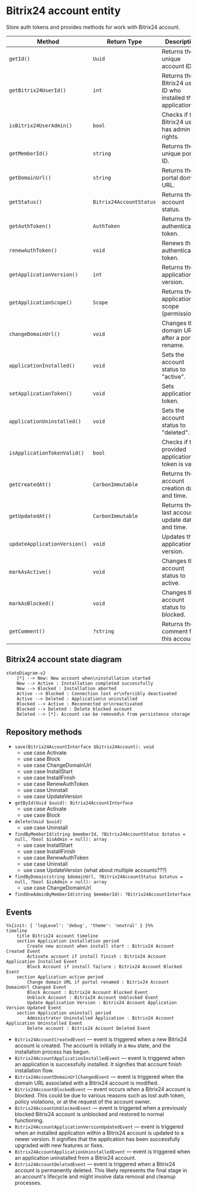 # Bitrix24 account entity

Store auth tokens and provides methods for work with Bitrix24 account.

| Method                       | Return Type             | Description                                                 | Throws                   |
|------------------------------|-------------------------|-------------------------------------------------------------|--------------------------|
| `getId()`                    | `Uuid`                  | Returns the unique account ID.                              | -                        |
| `getBitrix24UserId()`        | `int`                   | Returns the Bitrix24 user ID who installed the application. | -                        |
| `isBitrix24UserAdmin()`      | `bool`                  | Checks if the Bitrix24 user has admin rights.               | -                        |
| `getMemberId()`              | `string`                | Returns the unique portal ID.                               | -                        |
| `getDomainUrl()`             | `string`                | Returns the portal domain URL.                              | -                        |
| `getStatus()`                | `Bitrix24AccountStatus` | Returns the account status.                                 | -                        |
| `getAuthToken()`             | `AuthToken`             | Returns the authentication token.                           | -                        |
| `renewAuthToken()`           | `void`                  | Renews the authentication token.                            | -                        |
| `getApplicationVersion()`    | `int`                   | Returns the application version.                            | -                        |
| `getApplicationScope()`      | `Scope`                 | Returns the application scope (permissions).                | -                        |
| `changeDomainUrl()`          | `void`                  | Changes the domain URL after a portal rename.               | -                        |
| `applicationInstalled()`     | `void`                  | Sets the account status to "active".                        | InvalidArgumentException |
| `setApplicationToken()`      | `void`                  | Sets application token.                                     | InvalidArgumentException |
| `applicationUninstalled()`   | `void`                  | Sets the account status to "deleted".                       | InvalidArgumentException |
| `isApplicationTokenValid()`  | `bool`                  | Checks if the provided application token is valid.          | -                        |
| `getCreatedAt()`             | `CarbonImmutable`       | Returns the account creation date and time.                 | -                        |
| `getUpdatedAt()`             | `CarbonImmutable`       | Returns the last account update date and time.              | -                        |
| `updateApplicationVersion()` | `void`                  | Updates the application version.                            | InvalidArgumentException |
| `markAsActive()`             | `void`                  | Changes the account status to active.                       | InvalidArgumentException |
| `markAsBlocked()`            | `void`                  | Changes the account status to blocked.                      | InvalidArgumentException |
| `getComment()`               | `?string`               | Returns the comment for this account.                       | -                        |

## Bitrix24 account state diagram

```mermaid
stateDiagram-v2
    [*] --> New: New account when\ninstallation started
    New --> Active : Installation completed successfully
    New --> Blocked : Installation aborted 
    Active --> Blocked : Connection lost or\nforcibly deactivated
    Active --> Deleted : Application\n uninstalled
    Blocked --> Active : Reconnected or\nreactivated
    Blocked --> Deleted : Delete blocked account 
    Deleted --> [*]: Account can be removed\n from persistence storage
```

## Repository methods

- `save(Bitrix24AccountInterface $bitrix24Account): void`
    - use case Activate
    - use case Block
    - use case ChangeDomainUrl
    - use case InstallStart
    - use case InstallFinish
    - use case RenewAuthToken
    - use case Uninstall
    - use case UpdateVersion
- `getById(Uuid $uuid): Bitrix24AccountInterface`
    - use case Activate
    - use case Block
- `delete(Uuid $uuid)`
    - use case Uninstall
- `findByMemberId(string $memberId, ?Bitrix24AccountStatus $status = null, ?bool $isAdmin = null): array`
    - use case InstallStart
    - use case InstallFinish
    - use case RenewAuthToken
    - use case Uninstall
    - use case UpdateVersion (what about multiple accounts???)
- `findByDomain(string $domainUrl, ?Bitrix24AccountStatus $status = null, ?bool $isAdmin = null): array`
    - use case ChangeDomainUrl
- `findOneAdminByMemberId(string $memberId): ?Bitrix24AccountInterface`  

## Events
```mermaid
%%{init: { 'logLevel': 'debug', 'theme': 'neutral' } }%%
timeline
    title Bitrix24 account timeline
    section Application installation period
        Create new account when install start : Bitrix24 Account Created Event
        Activate account if install finish : Bitrix24 Account Application Installed Event
        Block Account if install failure : Bitrix24 Account Blocked Event
    section Application active period
        Change domain URL if portal renamed : Bitrix24 Account DomainUrl Changed Event
        Block Account : Bitrix24 Account Blocked Event
        Unblock Account : Bitrix24 Account Unblocked Event
        Update Application Version : Bitrix24 Account Application Version Updated Event
    section Application uninstall period
        Administrator Uninstalled Application : Bitrix24 Account Application Uninstalled Event
        Delete account : Bitrix24 Account Deleted Event
```

- `Bitrix24AccountCreatedEvent` — event is triggered when a new Bitrix24 account is created. The account is initially in a `New` state, and the installation process has begun.
- `Bitrix24AccountApplicationInstalledEvent` — event is triggered when an application is successfully installed. It signifies that account finish installation flow.   
- `Bitrix24AccountDomainUrlChangedEvent` — event is triggered when the domain URL associated with a Bitrix24 account is modified.
- `Bitrix24AccountBlockedEvent` — event occurs when a Bitrix24 account is blocked. This could be due to various reasons such as lost auth token, policy violations, or at the request of the account owner.
- `Bitrix24AccountUnblockedEvent` — event is triggered when a previously blocked Bitrix24 account is unblocked and restored to normal functioning. 
- `Bitrix24AccountApplicationVersionUpdatedEvent` — event is triggered when an installed application within a Bitrix24 account is updated to a newer version. It signifies that the application has been successfully upgraded with new features or fixes.  
- `Bitrix24AccountApplicationUninstalledEvent` —  event is triggered when an application uninstalled from a Bitrix24 account.
- `Bitrix24AccountDeletedEvent` — event is triggered when a Bitrix24 account is permanently deleted. This likely represents the final stage in an account's lifecycle and might involve data removal and cleanup processes.
